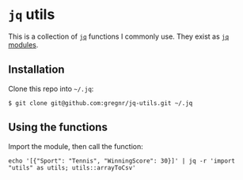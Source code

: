 # `jq` utils

This is a collection of [`jq`](https://stedolan.github.io/jq/) functions I commonly use. They exist as [`jq` modules](https://stedolan.github.io/jq/manual/#Modules).

## Installation
Clone this repo into `~/.jq`:
```shell
$ git clone git@github.com:gregnr/jq-utils.git ~/.jq
```

## Using the functions
Import the module, then call the function:

```shell
echo '[{"Sport": "Tennis", "WinningScore": 30}]' | jq -r 'import "utils" as utils; utils::arrayToCsv'
```
